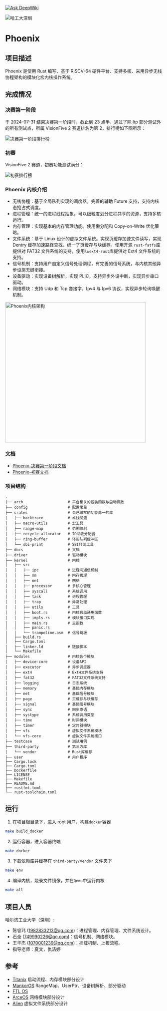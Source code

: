 [![Ask DeepWiki](https://deepwiki.com/badge.svg)](https://deepwiki.com/oscomp/first-prize-osk2024-phoenix)

![哈工大深圳](./docs/assets/hitsz-logo.jpg)

# Phoenix


## 项目描述

Phoenix 是使用 Rust 编写、基于 RISCV-64 硬件平台、支持多核、采用异步无栈协程架构的模块化宏内核操作系统。

## 完成情况

### 决赛第一阶段

于 2024-07-31 结束决赛第一阶段时，截止到 23 点半，通过了除 ltp 部分测试外的所有测试点，所属 VisionFive 2 赛道排名为第 2，排行榜如下图所示：

![决赛第一阶段排行榜](./docs/assets/leaderboard-final.png)

### 初赛

VisionFive 2 赛道，初赛功能测试满分：

![初赛排行榜](./docs/assets/leaderboard-pre.png)

### Phoenix 内核介绍

- 无栈协程：基于全局队列实现的调度器，完善的辅助 Future 支持，支持内核态抢占式调度。
- 进程管理：统一的进程线程抽象，可以细粒度划分进程共享的资源，支持多核运行。
- 内存管理：实现基本的内存管理功能。使用懒分配和 Copy-on-Write 优化策略。
- 文件系统：基于 Linux 设计的虚拟文件系统。实现页缓存加速文件读写，实现 Dentry 缓存加速路径查找，统一了页缓存与块缓存。使用开源 `rust-fatfs`库提供对 FAT32 文件系统的支持，使用`lwext4-rust`库提供对 Ext4 文件系统的支持。
- 信号机制：支持用户自定义信号处理例程，有完善的信号系统，与内核其他异步设施无缝衔接。
- 设备驱动：实现设备树解析，实现 PLIC，支持异步外设中断，实现异步串口驱动。
- 网络模块：支持 Udp 和 Tcp 套接字，Ipv4 与 Ipv6 协议，实现异步轮询唤醒机制。

<img src="./docs/assets/phoenix-design.png" alt="Phoenix内核架构" width="450"/>

### 文档

- [Phoenix-决赛第一阶段文档](./Phoenix-决赛第一阶段文档.pdf)
- [Phoenix-初赛文档](./Phoenix-初赛文档.pdf)

### 项目结构

```
.
├── arch                    # 平台相关的包装函数与启动函数
├── config                  # 配置常量
├── crates                  # 自己编写的功能单一的库
│   ├── backtrace           # 堆栈回溯
│   ├── macro-utils         # 宏工具
│   ├── range-map           # 范围映射
│   ├── recycle-allocator   # ID回收分配器
│   ├── ring-buffer         # 环形队列缓冲区
│   └── sbi-print           # SBI打印工具
├── docs                    # 文档
├── driver                  # 驱动模块
├── kernel                  # 内核
│   ├── src
│   │   ├── ipc             # 进程间通信机制
│   │   ├── mm              # 内存管理
│   │   ├── net             # 网络
│   │   ├── processor       # 多核心管理
│   │   ├── syscall         # 系统调用
│   │   ├── task            # 进程管理
│   │   ├── trap            # 异常处理
│   │   ├── utils           # 工具
│   │   ├── boot.rs         # 内核启动通用函数
│   │   ├── impls.rs        # 模块接口实现
│   │   ├── main.rs         # 主函数
│   │   ├── panic.rs
│   │   └── trampoline.asm  # 信号跳板
│   ├── build.rs
│   ├── Cargo.toml
│   ├── linker.ld           # 链接脚本
│   └── Makefile
├── modules                 # 内核各个模块
│   ├── device-core         # 设备API
│   ├── executor            # 异步调度器
│   ├── ext4                # Ext4文件系统支持
│   ├── fat32               # FAT32文件系统支持
│   ├── logging             # 日志系统
│   ├── memory              # 基础内存模块
│   ├── net                 # 基础信号模块
│   ├── page                # 页缓存与块缓存
│   ├── signal              # 基础信号模块
│   ├── sync                # 同步原语
│   ├── systype             # 系统调用类型
│   ├── time                # 时间模块
│   ├── timer               # 定时器模块
│   ├── vfs                 # 虚拟文件系统模块
│   └── vfs-core            # 虚拟文件系统接口
├── testcase                # 测试用例
├── third-party             # 第三方库
│   └── vendor              # Rust库缓存
├── user                    # 用户程序
├── Cargo.lock
├── Cargo.toml
├── Dockerfile
├── LICENSE
├── Makefile
├── README.md
├── rustfmt.toml
└── rust-toolchain.toml
```

## 运行

1. 在项目根目录下，进入 root 用户，构建`docker`容器

```sh
make build_docker
```

2. 运行容器，进入容器终端

```sh
make docker
```

3. 下载依赖库并缓存在 `third-party/vendor` 文件夹下

```sh
make env
```

4. 编译内核，烧录文件镜像，并在`Qemu`中运行内核

```sh
make all
```

## 项目人员

哈尔滨工业大学（深圳）:

- 陈睿玮 (<1982833213@qq.com>)：进程管理、内存管理、文件系统设计。
- 石全 (<749990226@qq.com>)：信号机制、网络模块。
- 王华杰 (<1070001239@qq.com>)：挂载机制、上板流程。
- 指导老师：夏文，仇洁婷

## 参考

- [Titanix](https://gitlab.eduxiji.net/202318123101314/oskernel2023-Titanix) 启动流程、内存模块部分设计
- [MankorOS](https://gitlab.eduxiji.net/MankorOS/OSKernel2023-MankorOS) RangeMap、UserPtr、设备树解析、部分驱动
- [FTL OS](https://gitlab.eduxiji.net/DarkAngelEX/oskernel2022-ftlos)
- [ArceOS](https://github.com/arceos-org/arceos) 网络模块部分设计
- [Alien](https://gitlab.eduxiji.net/202310007101563/Alien) 虚拟文件系统部分设计
